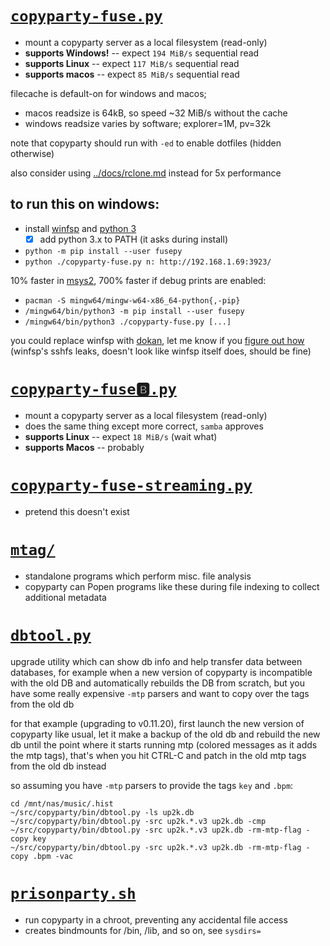 # [`copyparty-fuse.py`](copyparty-fuse.py)
* mount a copyparty server as a local filesystem (read-only)
* **supports Windows!** -- expect `194 MiB/s` sequential read
* **supports Linux** -- expect `117 MiB/s` sequential read
* **supports macos** -- expect `85 MiB/s` sequential read

filecache is default-on for windows and macos;
* macos readsize is 64kB, so speed ~32 MiB/s without the cache
* windows readsize varies by software; explorer=1M, pv=32k

note that copyparty should run with `-ed` to enable dotfiles (hidden otherwise)

also consider using [../docs/rclone.md](../docs/rclone.md) instead for 5x performance


## to run this on windows:
* install [winfsp](https://github.com/billziss-gh/winfsp/releases/latest) and [python 3](https://www.python.org/downloads/)
  * [x] add python 3.x to PATH (it asks during install)
* `python -m pip install --user fusepy`
* `python ./copyparty-fuse.py n: http://192.168.1.69:3923/`

10% faster in [msys2](https://www.msys2.org/), 700% faster if debug prints are enabled:
* `pacman -S mingw64/mingw-w64-x86_64-python{,-pip}`
* `/mingw64/bin/python3 -m pip install --user fusepy`
* `/mingw64/bin/python3 ./copyparty-fuse.py [...]`

you could replace winfsp with [dokan](https://github.com/dokan-dev/dokany/releases/latest), let me know if you [figure out how](https://github.com/dokan-dev/dokany/wiki/FUSE)  
(winfsp's sshfs leaks, doesn't look like winfsp itself does, should be fine)



# [`copyparty-fuse🅱️.py`](copyparty-fuseb.py)
* mount a copyparty server as a local filesystem (read-only)
* does the same thing except more correct, `samba` approves
* **supports Linux** -- expect `18 MiB/s` (wait what)
* **supports Macos** -- probably



# [`copyparty-fuse-streaming.py`](copyparty-fuse-streaming.py)
* pretend this doesn't exist



# [`mtag/`](mtag/)
* standalone programs which perform misc. file analysis
* copyparty can Popen programs like these during file indexing to collect additional metadata


# [`dbtool.py`](dbtool.py)
upgrade utility which can show db info and help transfer data between databases, for example when a new version of copyparty is incompatible with the old DB and automatically rebuilds the DB from scratch, but you have some really expensive `-mtp` parsers and want to copy over the tags from the old db

for that example (upgrading to v0.11.20), first launch the new version of copyparty like usual, let it make a backup of the old db and rebuild the new db until the point where it starts running mtp (colored messages as it adds the mtp tags), that's when you hit CTRL-C and patch in the old mtp tags from the old db instead

so assuming you have `-mtp` parsers to provide the tags `key` and `.bpm`:

```
cd /mnt/nas/music/.hist
~/src/copyparty/bin/dbtool.py -ls up2k.db
~/src/copyparty/bin/dbtool.py -src up2k.*.v3 up2k.db -cmp
~/src/copyparty/bin/dbtool.py -src up2k.*.v3 up2k.db -rm-mtp-flag -copy key
~/src/copyparty/bin/dbtool.py -src up2k.*.v3 up2k.db -rm-mtp-flag -copy .bpm -vac
```


# [`prisonparty.sh`](prisonparty.sh)
* run copyparty in a chroot, preventing any accidental file access
* creates bindmounts for /bin, /lib, and so on, see `sysdirs=`
